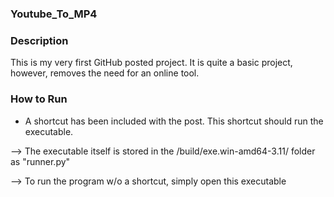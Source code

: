 ﻿### Youtube_To_MP4 ###
 
 ### Description ###
 This is my very first GitHub posted project. It is quite a basic project, however, removes the need for an online tool.
 
 ### How to Run ###
 - A shortcut has been included with the post. This shortcut should run the executable.
 
 --> The executable itself is stored in the /build/exe.win-amd64-3.11/ folder as "runner.py"
 
 --> To run the program w/o a shortcut, simply open this executable
